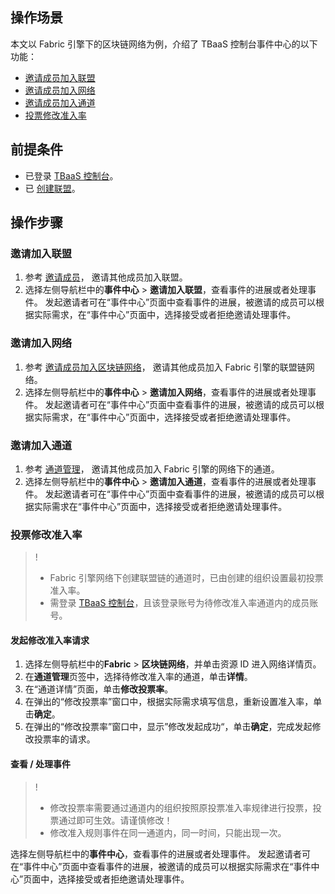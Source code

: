 ## 操作场景
本文以  Fabric 引擎下的区块链网络为例，介绍了 TBaaS 控制台事件中心的以下功能：
 - [邀请成员加入联盟](#league)
 - [邀请成员加入网络](#net)
 - [邀请成员加入通道](#aisle)
 - [投票修改准入率](#change)


## 前提条件
- 已登录 [TBaaS 控制台](https://console.cloud.tencent.com/tbaas)。
- 已 [创建联盟](https://cloud.tencent.com/document/product/663/38470#.E5.88.9B.E5.BB.BA.E8.81.94.E7.9B.9F)。

## 操作步骤

### 邀请加入联盟[](id:league)
1. 参考 [邀请成员](https://cloud.tencent.com/document/product/663/40609)， 邀请其他成员加入联盟。
2.  选择左侧导航栏中的**事件中心** > **邀请加入联盟**，查看事件的进展或者处理事件。
发起邀请者可在“事件中心”页面中查看事件的进展，被邀请的成员可以根据实际需求，在“事件中心”页面中，选择接受或者拒绝邀请处理事件。


### 邀请加入网络[](id:net)
1. 参考 [邀请成员加入区块链网络](https://cloud.tencent.com/document/product/663/40609#.E6.AD.A5.E9.AA.A42.EF.BC.9A.E9.82.80.E8.AF.B7.E6.88.90.E5.91.98.E5.8A.A0.E5.85.A5.E8.81.94.E7.9B.9F.E5.8F.8A.E7.BD.91.E7.BB.9C)， 邀请其他成员加入 Fabric 引擎的联盟链网络。
2. 选择左侧导航栏中的**事件中心** > **邀请加入网络**，查看事件的进展或者处理事件。
发起邀请者可在“事件中心”页面中查看事件的进展，被邀请的成员可以根据实际需求，在“事件中心”页面中，选择接受或者拒绝邀请处理事件。

### 邀请加入通道[](id:aisle)
1. 参考 [通道管理](https://cloud.tencent.com/document/product/663/38474)， 邀请其他成员加入 Fabric 引擎的网络下的通道。
2. 选择左侧导航栏中的**事件中心** > **邀请加入通道**，查看事件的进展或者处理事件。
发起邀请者可在“事件中心”页面中查看事件的进展，被邀请的成员可以根据实际需求在“事件中心”页面中，选择接受或者拒绝邀请处理事件。

### 投票修改准入率[](id:change)
>!
>- Fabric 引擎网络下创建联盟链的通道时，已由创建的组织设置最初投票准入率。
>- 需登录 [TBaaS 控制台](https://console.cloud.tencent.com/tbaas)，且该登录账号为待修改准入率通道内的成员账号。
>
#### 发起修改准入率请求
1.  选择左侧导航栏中的**Fabric** > **区块链网络**，并单击资源 ID 进入网络详情页。
2. 在**通道管理**页签中，选择待修改准入率的通道，单击**详情**。
3. 在“通道详情”页面，单击**修改投票率**。
4. 在弹出的“修改投票率”窗口中，根据实际需求填写信息，重新设置准入率，单击**确定**。
5. 在弹出的“修改投票率”窗口中，显示”修改发起成功“，单击**确定**，完成发起修改投票率的请求。

#### 查看 / 处理事件
>!
> - 修改投票率需要通过通道内的组织按照原投票准入率规律进行投票，投票通过即可生效。请谨慎修改！
> - 修改准入规则事件在同一通道内，同一时间，只能出现一次。
>
选择左侧导航栏中的**事件中心**，查看事件的进展或者处理事件。
发起邀请者可在“事件中心”页面中查看事件的进展，被邀请的成员可以根据实际需求在“事件中心”页面中，选择接受或者拒绝邀请处理事件。

